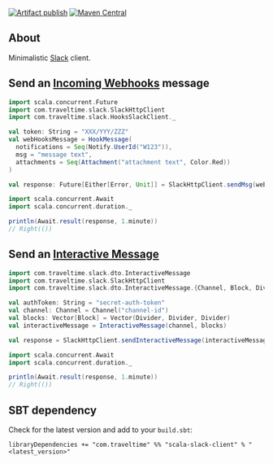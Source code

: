 [![Artifact publish](https://github.com/traveltime-dev/scala-slack-client/actions/workflows/publish-artifact.yaml/badge.svg?branch=master)](https://github.com/traveltime-dev/scala-slack-client/actions/workflows/publish-artifact.yaml)
[![Maven Central](https://maven-badges.herokuapp.com/maven-central/com.traveltime/scala-slack-client_2.12/badge.svg)](https://maven-badges.herokuapp.com/maven-central/com.traveltime/scala-slack-client_2.12)

About
--------------------------------------------------
Minimalistic [Slack](https://slack.com/) client.

Send an [Incoming Webhooks](https://api.slack.com/incoming-webhooks) message
--------------------------------------------------

```scala
import scala.concurrent.Future
import com.traveltime.slack.SlackHttpClient
import com.traveltime.slack.HooksSlackClient._

val token: String = "XXX/YYY/ZZZ"
val webHooksMessage = HookMessage(
  notifications = Seq(Notify.UserId("W123")),
  msg = "message text",
  attachments = Seq(Attachment("attachment text", Color.Red))
)

val response: Future[Either[Error, Unit]] = SlackHttpClient.sendMsg(webHooksMessage, token)

import scala.concurrent.Await
import scala.concurrent.duration._

println(Await.result(response, 1.minute))
// Right(())
```

Send an [Interactive Message](https://api.slack.com/interactive-messages)
--------------------------------------------------

```scala
import com.traveltime.slack.dto.InteractiveMessage
import com.traveltime.slack.SlackHttpClient
import com.traveltime.slack.dto.InteractiveMessage.{Channel, Block, Divider}

val authToken: String = "secret-auth-token"
val channel: Channel = Channel("channel-id")
val blocks: Vector[Block] = Vector(Divider, Divider, Divider)
val interactiveMessage = InteractiveMessage(channel, blocks)

val response = SlackHttpClient.sendInteractiveMessage(interactiveMessage, authToken)

import scala.concurrent.Await
import scala.concurrent.duration._

println(Await.result(response, 1.minute))
// Right(())
```

SBT dependency
--------------------------------------------------
Check for the latest version and add to your `build.sbt`:

```
libraryDependencies += "com.traveltime" %% "scala-slack-client" % "<latest_version>"
```
